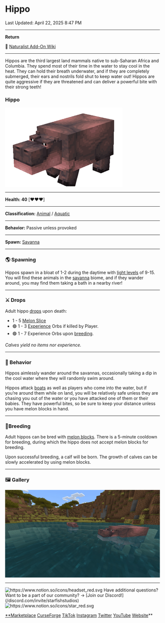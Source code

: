 # Hippo

Last Updated: April 22, 2025 8:47 PM

---

**Return**

🐻 [Naturalist Add-On Wiki](/www.notion.so/1a7a9a61c3f1800c8e32e893d6e7f430?pvs=21)

---

Hippos are the third largest land mammals native to sub-Saharan Africa and Columbia. They spend most of their time in the water to stay cool in the heat. They can hold their breath underwater, and if they are completely submerged, their ears and nostrils fold shut to keep water out! Hippos are quite aggressive if they are threatened and can deliver a powerful bite with their strong teeth!

<aside>

### **Hippo**

![hippo.gif](hippo.gif)

---

**Health: 40** [♥️♥️♥️]

---

**Classification:** [Animal](/minecraft.fandom.com/wiki/Animal) / [Aquatic](/minecraft.fandom.com/wiki/Aquatic)

---

**Behavior:** Passive unless provoked

---

**Spawn:** [Savanna](/minecraft.wiki/w/Savanna)

</aside>

---

### 🌎 Spawning

Hippos spawn in a bloat of 1-2 during the daytime with [light levels](/minecraft.fandom.com/wiki/Light) of 9-15. You will find these animals in the [savanna](/minecraft.wiki/w/Savanna) biome, and if they wander around, you may find them taking a bath in a nearby river!

---

### ⚔️ Drops

Adult hippo [drops](/minecraft.fandom.com/wiki/Drops) upon death:

- 1 - 5 [Melon Slice](/minecraft.wiki/w/Melon_Slice)
- 🟢 1 - 3 [Experience](/minecraft.fandom.com/wiki/Experience) Orbs if killed by Player.
- 🟢 1 - 7 Experience Orbs upon [breeding](/minecraft.fandom.com/wiki/Breeding).

*Calves yield no items nor experience.*

---

### 🧠 Behavior

Hippos aimlessly wander around the savannas, occasionally taking a dip in the cool water where they will randomly swim around.

Hippos attack [boats](/minecraft.fandom.com/wiki/Boats) as well as players who come into the water, but if you’re around them while on land, you will be relatively safe unless they are chasing you out of the water or you have attacked one of them or their babies. They have powerful bites, so be sure to keep your distance unless you have melon blocks in hand.

---

### 🥚Breeding

Adult hippos can be bred with [melon blocks](/minecraft.wiki/w/Melon). There is a 5-minute cooldown for breeding, during which the hippo does not accept melon blocks for breeding.

Upon successful breeding, a calf will be born. The growth of calves can be slowly accelerated by using melon blocks.

---

### 🖼️ Gallery

![hippos.PNG](hippos.png)

---

<aside>
<img src="https://www.notion.so/icons/headset_red.svg" alt="https://www.notion.so/icons/headset_red.svg" width="40px" /> Have additional questions? Want to be a part of our community? → [Join our Discord!](/discord.com/invite/starfishstudios)

</aside>

<aside>
<img src="https://www.notion.so/icons/star_red.svg" alt="https://www.notion.so/icons/star_red.svg" width="40px" />

[**Marketplace](/www.minecraft.net/en-us/marketplace/creator?name=Starfish%20Studios)      [CurseForge](/www.curseforge.com/members/starfish_studios/projects)      [TikTok](/www.tiktok.com/@starfishstudios)      [Instagram](/www.instagram.com/starfishstudiosinc/)      [Twitter](/twitter.com/starfishstudios)      [YouTube](/www.youtube.com/@starfishstudios)      [Website](/starfish-studios.com/)**

</aside>
